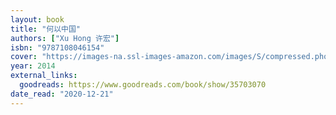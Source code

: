 ```yaml
---
layout: book
title: "何以中国"
authors: ["Xu Hong 许宏"]
isbn: "9787108046154"
cover: "https://images-na.ssl-images-amazon.com/images/S/compressed.photo.goodreads.com/books/1500431883i/35703070.jpg"
year: 2014
external_links:
  goodreads: https://www.goodreads.com/book/show/35703070
date_read: "2020-12-21"
---
```

